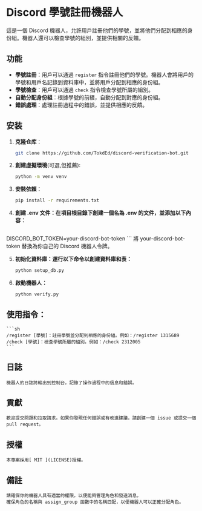 # Discord 學號註冊機器人

這是一個 Discord 機器人，允許用戶註冊他們的學號，並將他們分配到相應的身份組。機器人還可以檢查學號的組別，並提供相關的反饋。

## 功能

- **學號註冊**：用戶可以通過 `register` 指令註冊他們的學號。機器人會將用戶的學號和用戶名記錄到資料庫中，並將用戶分配到相應的身份組。
- **學號檢查**：用戶可以通過 `check` 指令檢查學號所屬的組別。
- **自動分配身份組**：根據學號的前綴，自動分配到對應的身份組。
- **錯誤處理**：處理註冊過程中的錯誤，並提供相應的反饋。
## 安装

1. **克隆仓库**：
   ```sh
   git clone https://github.com/TokdEd/discord-verification-bot.git
    ```
2. **創建虛擬環境**(可選,但推薦):
    ```sh
    python -m venv venv
    ```
3. **安裝依賴**：
    ```sh
    pip install -r requirements.txt
    ```

4. **創建 .env 文件：在項目根目錄下創建一個名為 .env 的文件，並添加以下內容：**
    ```sh
DISCORD_BOT_TOKEN=your-discord-bot-token
    ```
將 your-discord-bot-token 替換為你自己的 Discord 機器人令牌。

5. **初始化資料庫：運行以下命令以創建資料庫和表：**

    ```sh
    python setup_db.py
    ```

6. **啟動機器人：**

    ```sh
    python verify.py
    ```
## 使用指令：
    ```sh
    /register [學號]：註冊學號並分配到相應的身份組。例如：/register 1315689
    /check [學號]：檢查學號所屬的組別。例如：/check 2312005
    ```
## 日誌
    機器人的日誌將輸出到控制台，記錄了操作過程中的信息和錯誤。

## 貢獻
    歡迎提交問題和拉取請求。如果你發現任何錯誤或有改進建議，請創建一個 issue 或提交一個 pull request。

 ## 授權
    本專案採用[ MIT ](LICENSE)授權。

## 備註
    請確保你的機器人具有適當的權限，以便能夠管理角色和發送消息。
    確保角色的名稱與 assign_group 函數中的名稱匹配，以便機器人可以正確分配角色。

